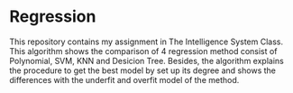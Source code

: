 # Regression

This repository contains my assignment in The Intelligence System Class. This algorithm shows the comparison of 4 regression method consist of Polynomial, SVM, KNN and Desicion Tree. Besides, the algorithm explains the procedure to get the best model by set up its degree and shows the differences with the underfit and overfit model of the method.
